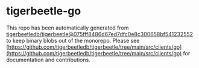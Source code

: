 # tigerbeetle-go
This repo has been automatically generated from [tigerbeetledb/tigerbeetle@075fff8486d67ed7dfc0e8c300658bf541232552](https://github.com/tigerbeetledb/tigerbeetle/commit/075fff8486d67ed7dfc0e8c300658bf541232552) to keep binary blobs out of the monorepo. Please see [https://github.com/tigerbeetledb/tigerbeetle/tree/main/src/clients/go](https://github.com/tigerbeetledb/tigerbeetle/tree/main/src/clients/go) for documentation and contributions.
